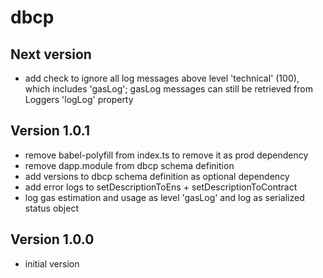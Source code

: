 # dbcp

## Next version
- add check to ignore all log messages above level 'technical' (100), which includes 'gasLog'; gasLog messages can still be retrieved from Loggers 'logLog' property

## Version 1.0.1
- remove babel-polyfill from index.ts to remove it as prod dependency
- remove dapp.module from dbcp schema definition
- add versions to dbcp schema definition as optional dependency
- add error logs to setDescriptionToEns + setDescriptionToContract
- log gas estimation and usage as level 'gasLog' and log as serialized status object

## Version 1.0.0
- initial version
